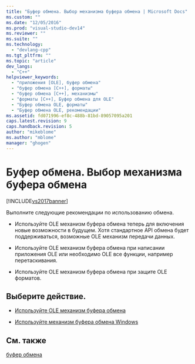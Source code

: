 ```yaml
---
title: "Буфер обмена. Выбор механизма буфера обмена | Microsoft Docs"
ms.custom: ""
ms.date: "12/05/2016"
ms.prod: "visual-studio-dev14"
ms.reviewer: ""
ms.suite: ""
ms.technology: 
  - "devlang-cpp"
ms.tgt_pltfrm: ""
ms.topic: "article"
dev_langs: 
  - "C++"
helpviewer_keywords: 
  - "приложения [OLE], буфер обмена"
  - "буфер обмена [C++], форматы"
  - "буфер обмена [C++], механизмы"
  - "форматы [C++], Буфер обмена для OLE"
  - "Буфер обмена OLE, форматы"
  - "Буфер обмена OLE, рекомендации"
ms.assetid: fd071996-ef8c-488b-81bd-89057095a201
caps.latest.revision: 9
caps.handback.revision: 5
author: "mikeblome"
ms.author: "mblome"
manager: "ghogen"
---
```

# Буфер обмена. Выбор механизма буфера обмена
[!INCLUDE[vs2017banner](../assembler/inline/includes/vs2017banner.md)]

Выполните следующие рекомендации по использованию обмена.  
  
-   Используйте OLE механизм буфера обмена теперь для включения новые возможности в будущем.  Хотя стандартное API обмена будет поддерживаться, возможные OLE механизм передачи данных.  
  
-   Используйте OLE механизм буфера обмена при написании приложения OLE или необходимо OLE все функции, например перетаскивания.  
  
-   Используйте OLE механизм буфера обмена при защите OLE форматов.  
  
## Выберите действие.  
  
-   [Используйте OLE механизм буфера обмена](../mfc/clipboard-using-the-ole-clipboard-mechanism.md)  
  
-   [Используйте механизм буфера обмена Windows](../mfc/clipboard-using-the-windows-clipboard.md)  
  
## См. также  
 [буфер обмена](../mfc/clipboard.md)